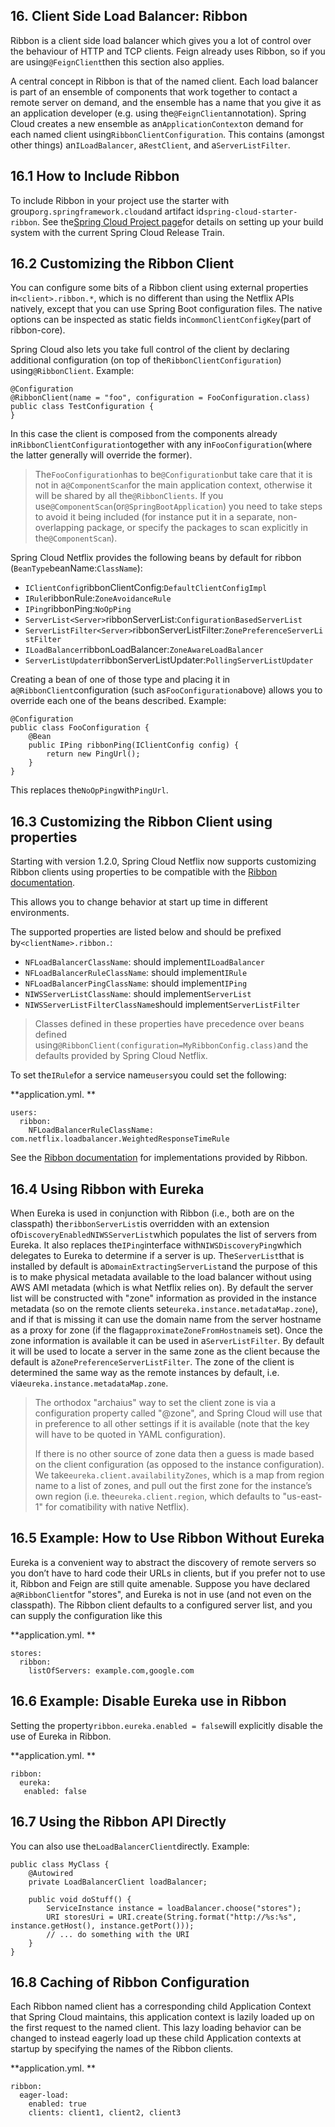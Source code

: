## 16. Client Side Load Balancer: Ribbon

Ribbon is a client side load balancer which gives you a lot of control over the behaviour of HTTP and TCP clients. Feign already uses Ribbon, so if you are using`@FeignClient`then this section also applies.

A central concept in Ribbon is that of the named client. Each load balancer is part of an ensemble of components that work together to contact a remote server on demand, and the ensemble has a name that you give it as an application developer (e.g. using the`@FeignClient`annotation). Spring Cloud creates a new ensemble as an`ApplicationContext`on demand for each named client using`RibbonClientConfiguration`. This contains (amongst other things) an`ILoadBalancer`, a`RestClient`, and a`ServerListFilter`.

## 16.1 How to Include Ribbon

To include Ribbon in your project use the starter with group`org.springframework.cloud`and artifact id`spring-cloud-starter-ribbon`. See the[Spring Cloud Project page](https://projects.spring.io/spring-cloud/)for details on setting up your build system with the current Spring Cloud Release Train.

## 16.2 Customizing the Ribbon Client

You can configure some bits of a Ribbon client using external properties in`<client>.ribbon.*`, which is no different than using the Netflix APIs natively, except that you can use Spring Boot configuration files. The native options can be inspected as static fields in`CommonClientConfigKey`(part of ribbon-core).

Spring Cloud also lets you take full control of the client by declaring additional configuration (on top of the`RibbonClientConfiguration`) using`@RibbonClient`. Example:

    @Configuration
    @RibbonClient(name = "foo", configuration = FooConfiguration.class)
    public class TestConfiguration {
    }
    

In this case the client is composed from the components already in`RibbonClientConfiguration`together with any in`FooConfiguration`(where the latter generally will override the former).

> The`FooConfiguration`has to be`@Configuration`but take care that it is not in a`@ComponentScan`for the main application context, otherwise it will be shared by all the`@RibbonClients`. If you use`@ComponentScan`(or`@SpringBootApplication`) you need to take steps to avoid it being included (for instance put it in a separate, non-overlapping package, or specify the packages to scan explicitly in the`@ComponentScan`).

Spring Cloud Netflix provides the following beans by default for ribbon (`BeanType`beanName:`ClassName`):

* `IClientConfig`ribbonClientConfig:`DefaultClientConfigImpl`
* `IRule`ribbonRule:`ZoneAvoidanceRule`
* `IPing`ribbonPing:`NoOpPing`
* `ServerList<Server>`ribbonServerList:`ConfigurationBasedServerList`
* `ServerListFilter<Server>`ribbonServerListFilter:`ZonePreferenceServerListFilter`
* `ILoadBalancer`ribbonLoadBalancer:`ZoneAwareLoadBalancer`
* `ServerListUpdater`ribbonServerListUpdater:`PollingServerListUpdater`

Creating a bean of one of those type and placing it in a`@RibbonClient`configuration (such as`FooConfiguration`above) allows you to override each one of the beans described. Example:

    @Configuration
    public class FooConfiguration {
        @Bean
        public IPing ribbonPing(IClientConfig config) {
            return new PingUrl();
        }
    }
    

This replaces the`NoOpPing`with`PingUrl`.

## 16.3 Customizing the Ribbon Client using properties

Starting with version 1.2.0, Spring Cloud Netflix now supports customizing Ribbon clients using properties to be compatible with the [Ribbon documentation](https://github.com/Netflix/ribbon/wiki/Working-with-load-balancers#components-of-load-balancer).

This allows you to change behavior at start up time in different environments.

The supported properties are listed below and should be prefixed by`<clientName>.ribbon.`:

* `NFLoadBalancerClassName`: should implement`ILoadBalancer`
* `NFLoadBalancerRuleClassName`: should implement`IRule`
* `NFLoadBalancerPingClassName`: should implement`IPing`
* `NIWSServerListClassName`: should implement`ServerList`
* `NIWSServerListFilterClassName`should implement`ServerListFilter`

> Classes defined in these properties have precedence over beans defined using`@RibbonClient(configuration=MyRibbonConfig.class)`and the defaults provided by Spring Cloud Netflix.

To set the`IRule`for a service name`users`you could set the following:

**application.yml. **

    users:
      ribbon:
        NFLoadBalancerRuleClassName: com.netflix.loadbalancer.WeightedResponseTimeRule
    

See the [Ribbon documentation](https://github.com/Netflix/ribbon/wiki/Working-with-load-balancers) for implementations provided by Ribbon.

## 16.4 Using Ribbon with Eureka

When Eureka is used in conjunction with Ribbon (i.e., both are on the classpath) the`ribbonServerList`is overridden with an extension of`DiscoveryEnabledNIWSServerList`which populates the list of servers from Eureka. It also replaces the`IPing`interface with`NIWSDiscoveryPing`which delegates to Eureka to determine if a server is up. The`ServerList`that is installed by default is a`DomainExtractingServerList`and the purpose of this is to make physical metadata available to the load balancer without using AWS AMI metadata (which is what Netflix relies on). By default the server list will be constructed with "zone" information as provided in the instance metadata (so on the remote clients set`eureka.instance.metadataMap.zone`), and if that is missing it can use the domain name from the server hostname as a proxy for zone (if the flag`approximateZoneFromHostname`is set). Once the zone information is available it can be used in a`ServerListFilter`. By default it will be used to locate a server in the same zone as the client because the default is a`ZonePreferenceServerListFilter`. The zone of the client is determined the same way as the remote instances by default, i.e. via`eureka.instance.metadataMap.zone`.

> The orthodox "archaius" way to set the client zone is via a configuration property called "@zone", and Spring Cloud will use that in preference to all other settings if it is available (note that the key will have to be quoted in YAML configuration).
> 
> If there is no other source of zone data then a guess is made based on the client configuration (as opposed to the instance configuration). We take`eureka.client.availabilityZones`, which is a map from region name to a list of zones, and pull out the first zone for the instance’s own region (i.e. the`eureka.client.region`, which defaults to "us-east-1" for comatibility with native Netflix).

## 16.5 Example: How to Use Ribbon Without Eureka

Eureka is a convenient way to abstract the discovery of remote servers so you don’t have to hard code their URLs in clients, but if you prefer not to use it, Ribbon and Feign are still quite amenable. Suppose you have declared a`@RibbonClient`for "stores", and Eureka is not in use (and not even on the classpath). The Ribbon client defaults to a configured server list, and you can supply the configuration like this

**application.yml. **

    stores:
      ribbon:
        listOfServers: example.com,google.com
    

## 16.6 Example: Disable Eureka use in Ribbon

Setting the property`ribbon.eureka.enabled = false`will explicitly disable the use of Eureka in Ribbon.

**application.yml. **

    ribbon:
      eureka:
       enabled: false
    

## 16.7 Using the Ribbon API Directly

You can also use the`LoadBalancerClient`directly. Example:

    public class MyClass {
        @Autowired
        private LoadBalancerClient loadBalancer;
    
        public void doStuff() {
            ServiceInstance instance = loadBalancer.choose("stores");
            URI storesUri = URI.create(String.format("http://%s:%s", instance.getHost(), instance.getPort()));
            // ... do something with the URI
        }
    }
    

## 16.8 Caching of Ribbon Configuration

Each Ribbon named client has a corresponding child Application Context that Spring Cloud maintains, this application context is lazily loaded up on the first request to the named client. This lazy loading behavior can be changed to instead eagerly load up these child Application contexts at startup by specifying the names of the Ribbon clients.

**application.yml. **

    ribbon:
      eager-load:
        enabled: true
        clients: client1, client2, client3